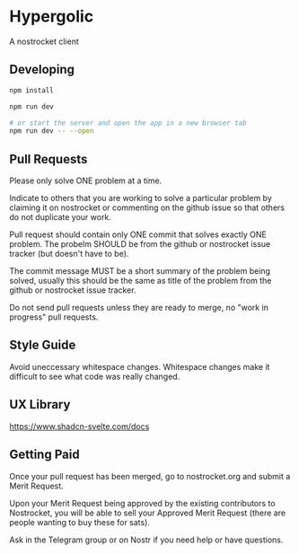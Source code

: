 # Hypergolic

A nostrocket client

## Developing

```bash
npm install

npm run dev

# or start the server and open the app in a new browser tab
npm run dev -- --open
```

## Pull Requests

Please only solve ONE problem at a time.

Indicate to others that you are working to solve a particular problem by claiming it on nostrocket or commenting on the github issue so that others do not duplicate your work.

Pull request should contain only ONE commit that solves exactly ONE problem. The probelm SHOULD be from the github or nostrocket issue tracker (but doesn't have to be).

The commit message MUST be a short summary of the problem being solved, usually this should be the same as title of the problem from the github or nostrocket issue tracker.

Do not send pull requests unless they are ready to merge, no "work in progress" pull requests.

## Style Guide

Avoid uneccessary whitespace changes. Whitespace changes make it difficult to see what code was really changed.

## UX Library

https://www.shadcn-svelte.com/docs

## Getting Paid

Once your pull request has been merged, go to nostrocket.org and submit a Merit Request.

Upon your Merit Request being approved by the existing contributors to Nostrocket, you will be able to sell your Approved Merit Request (there are people wanting to buy these for sats).

Ask in the Telegram group or on Nostr if you need help or have questions.
